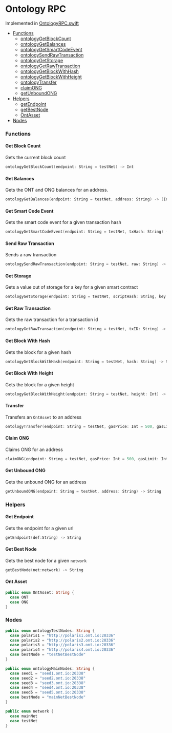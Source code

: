 # Ontology RPC

Implemented in [OntologyRPC.swift](https://github.com/Ryucoin/neovm-utils/blob/master/neovmUtils/Classes/Ontology/OntologyRPC.swift)

- [Functions](#functions)
  - [ontologyGetBlockCount](#get-block-count)
  - [ontologyGetBalances](#get-balances)
  - [ontologyGetSmartCodeEvent](#get-smart-code-event)
  - [ontologySendRawTransaction](#send-raw-transaction)
  - [ontologyGetStorage](#get-storage)
  - [ontologyGetRawTransaction](#get-raw-transaction)
  - [ontologyGetBlockWithHash](#get-block-with-hash)
  - [ontologyGetBlockWithHeight](#get-block-with-height)
  - [ontologyTransfer](#transfer)
  - [claimONG](#claim-ong)
  - [getUnboundONG](#get-unbound-ong)
- [Helpers](#helpers)
  - [getEndpoint](#get-endpoint)
  - [getBestNode](#get-best-node)
  - [OntAsset](#ont-asset)
- [Nodes](#nodes)

### Functions

#### Get Block Count

Gets the current block count

``` swift
ontologyGetBlockCount(endpoint: String = testNet) -> Int
```

#### Get Balances

Gets the ONT and ONG balances for an address.

``` swift
ontologyGetBalances(endpoint: String = testNet, address: String) -> (Int, Double)
```

#### Get Smart Code Event

Gets the smart code event for a given transaction hash

``` swift
ontologyGetSmartCodeEvent(endpoint: String = testNet, txHash: String) -> NeoutilsSmartCodeEvent?
```

#### Send Raw Transaction

Sends a raw transaction

``` swift
ontologySendRawTransaction(endpoint: String = testNet, raw: String) -> String
```

#### Get Storage

Gets a value out of storage for a key for a given smart contract

``` swift
ontologyGetStorage(endpoint: String = testNet, scriptHash: String, key: String) -> String
```

#### Get Raw Transaction

Gets the raw transaction for a transaction id

``` swift
ontologyGetRawTransaction(endpoint: String = testNet, txID: String) -> String
```

#### Get Block With Hash

Gets the block for a given hash

``` swift
ontologyGetBlockWithHash(endpoint: String = testNet, hash: String) -> String
```

#### Get Block With Height

Gets the block for a given height

``` swift
ontologyGetBlockWithHeight(endpoint: String = testNet, height: Int) -> String
```

#### Transfer

Transfers an `OntAsset` to an address

``` swift
ontologyTransfer(endpoint: String = testNet, gasPrice: Int = 500, gasLimit: Int = 20000, wif: String, asset: OntAsset, toAddress: String, amount: Double) -> String
```


#### Claim ONG

Claims ONG for an address

``` swift
claimONG(endpoint: String = testNet, gasPrice: Int = 500, gasLimit: Int = 20000, wif: String) -> String
```


#### Get Unbound ONG

Gets the unbound ONG for an address

``` swift
getUnboundONG(endpoint: String = testNet, address: String) -> String
```

### Helpers

#### Get Endpoint

Gets the endpoint for a given url

``` swift
getEndpoint(def:String) -> String
```

#### Get Best Node

Gets the best node for a given `network`

``` swift
getBestNode(net:network) -> String
```

#### Ont Asset

``` swift
public enum OntAsset: String {
  case ONT
  case ONG
}
```

### Nodes

``` swift
public enum ontologyTestNodes: String {
  case polaris1 = "http://polaris1.ont.io:20336"
  case polaris2 = "http://polaris2.ont.io:20336"
  case polaris3 = "http://polaris3.ont.io:20336"
  case polaris4 = "http://polaris4.ont.io:20336"
  case bestNode = "testNetBestNode"
}

public enum ontologyMainNodes: String {
  case seed1 = "seed1.ont.io:20338"
  case seed2 = "seed2.ont.io:20338"
  case seed3 = "seed3.ont.io:20338"
  case seed4 = "seed4.ont.io:20338"
  case seed5 = "seed5.ont.io:20338"
  case bestNode = "mainNetBestNode"
}

public enum network {
  case mainNet
  case testNet
}
```
